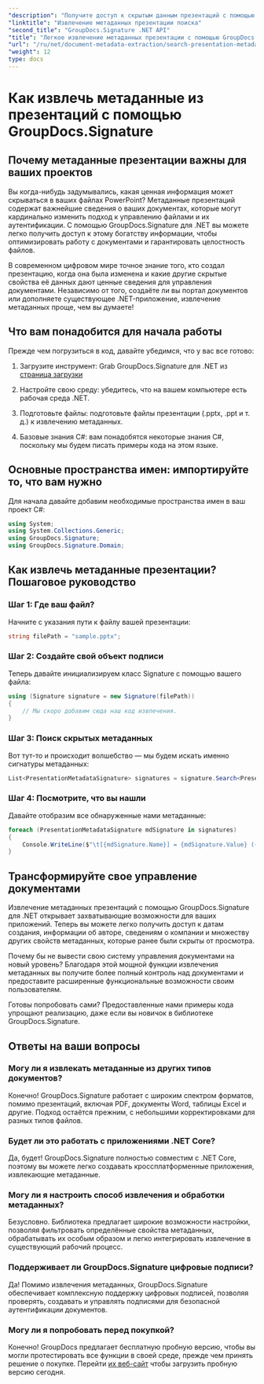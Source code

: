 ```yaml
---
"description": "Получите доступ к скрытым данным презентаций с помощью GroupDocs.Signature для .NET. Узнайте, как извлекать и использовать метаданные для оптимизации системы управления документами."
"linktitle": "Извлечение метаданных презентации поиска"
"second_title": "GroupDocs.Signature .NET API"
"title": "Легкое извлечение метаданных презентации с помощью GroupDocs.Signature"
"url": "/ru/net/document-metadata-extraction/search-presentation-metadata-extraction/"
"weight": 12
type: docs
---
```

# Как извлечь метаданные из презентаций с помощью GroupDocs.Signature

## Почему метаданные презентации важны для ваших проектов

Вы когда-нибудь задумывались, какая ценная информация может скрываться в ваших файлах PowerPoint? Метаданные презентаций содержат важнейшие сведения о ваших документах, которые могут кардинально изменить подход к управлению файлами и их аутентификации. С помощью GroupDocs.Signature для .NET вы можете легко получить доступ к этому богатству информации, чтобы оптимизировать работу с документами и гарантировать целостность файлов.

В современном цифровом мире точное знание того, кто создал презентацию, когда она была изменена и какие другие скрытые свойства её данных дают ценные сведения для управления документами. Независимо от того, создаёте ли вы портал документов или дополняете существующее .NET-приложение, извлечение метаданных проще, чем вы думаете!

## Что вам понадобится для начала работы

Прежде чем погрузиться в код, давайте убедимся, что у вас все готово:

1. Загрузите инструмент: Grab GroupDocs.Signature для .NET из [страница загрузки](https://releases.groupdocs.com/signature/net/)
   
2. Настройте свою среду: убедитесь, что на вашем компьютере есть рабочая среда .NET.
   
3. Подготовьте файлы: подготовьте файлы презентации (.pptx, .ppt и т. д.) к извлечению метаданных.
   
4. Базовые знания C#: вам понадобятся некоторые знания C#, поскольку мы будем писать примеры кода на этом языке.

## Основные пространства имен: импортируйте то, что вам нужно

Для начала давайте добавим необходимые пространства имен в ваш проект C#:

```csharp
using System;
using System.Collections.Generic;
using GroupDocs.Signature;
using GroupDocs.Signature.Domain;
```

## Как извлечь метаданные презентации? Пошаговое руководство

### Шаг 1: Где ваш файл?

Начните с указания пути к файлу вашей презентации:

```csharp
string filePath = "sample.pptx";
```

### Шаг 2: Создайте свой объект подписи

Теперь давайте инициализируем класс Signature с помощью вашего файла:

```csharp
using (Signature signature = new Signature(filePath))
{
    // Мы скоро добавим сюда наш код извлечения.
}
```

### Шаг 3: Поиск скрытых метаданных

Вот тут-то и происходит волшебство — мы будем искать именно сигнатуры метаданных:

```csharp
List<PresentationMetadataSignature> signatures = signature.Search<PresentationMetadataSignature>(SignatureType.Metadata);
```

### Шаг 4: Посмотрите, что вы нашли

Давайте отобразим все обнаруженные нами метаданные:

```csharp
foreach (PresentationMetadataSignature mdSignature in signatures)
{
    Console.WriteLine($"\t[{mdSignature.Name}] = {mdSignature.Value} ({mdSignature.Type})");
}
```

## Трансформируйте свое управление документами

Извлечение метаданных презентаций с помощью GroupDocs.Signature для .NET открывает захватывающие возможности для ваших приложений. Теперь вы можете легко получить доступ к датам создания, информации об авторе, сведениям о компании и множеству других свойств метаданных, которые ранее были скрыты от просмотра.

Почему бы не вывести свою систему управления документами на новый уровень? Благодаря этой мощной функции извлечения метаданных вы получите более полный контроль над документами и предоставите расширенные функциональные возможности своим пользователям.

Готовы попробовать сами? Предоставленные нами примеры кода упрощают реализацию, даже если вы новичок в библиотеке GroupDocs.Signature.

## Ответы на ваши вопросы

### Могу ли я извлекать метаданные из других типов документов?

Конечно! GroupDocs.Signature работает с широким спектром форматов, помимо презентаций, включая PDF, документы Word, таблицы Excel и другие. Подход остаётся прежним, с небольшими корректировками для разных типов файлов.

### Будет ли это работать с приложениями .NET Core?

Да, будет! GroupDocs.Signature полностью совместим с .NET Core, поэтому вы можете легко создавать кроссплатформенные приложения, извлекающие метаданные.

### Могу ли я настроить способ извлечения и обработки метаданных?

Безусловно. Библиотека предлагает широкие возможности настройки, позволяя фильтровать определённые свойства метаданных, обрабатывать их особым образом и легко интегрировать извлечение в существующий рабочий процесс.

### Поддерживает ли GroupDocs.Signature цифровые подписи?

Да! Помимо извлечения метаданных, GroupDocs.Signature обеспечивает комплексную поддержку цифровых подписей, позволяя проверять, создавать и управлять подписями для безопасной аутентификации документов.

### Могу ли я попробовать перед покупкой?

Конечно! GroupDocs предлагает бесплатную пробную версию, чтобы вы могли протестировать все функции в своей среде, прежде чем принять решение о покупке. Перейти [их веб-сайт](https://releases.groupdocs.com/) чтобы загрузить пробную версию сегодня.